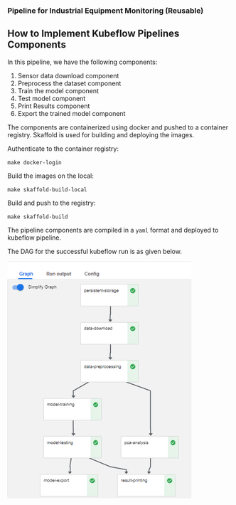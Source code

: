 ### Pipeline for Industrial Equipment Monitoring (Reusable)

## How to Implement Kubeflow Pipelines Components  
In this pipeline, we have the following components:  
1. Sensor data download component  
2. Preprocess the dataset component  
3. Train the model component  
4. Test model component  
5. Print Results component  
6. Export the trained model component  
  
The components are containerized using docker and pushed to a container registry. Skaffold is used for building and deploying the images.  
  

Authenticate to the container registry:  
  
```  
make docker-login  
```  
  
Build the images on the local:  
  
```  
make skaffold-build-local  
```  
  
Build and push to the registry:
  
```  
make skaffold-build  
```  
  
The pipeline components are compiled in a `yaml` format and deployed to kubeflow pipeline.  
  
The DAG for the successful kubeflow run is as given below.  
  
![pipeline run](../monitoring_minio_reusable/image/pipeline-run.PNG)